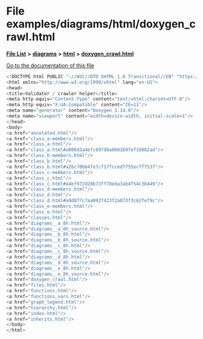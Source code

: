 

# File examples/diagrams/html/doxygen\_crawl.html

[**File List**](files.md) **>** [**diagrams**](dir_1d8108902fe9fce2c57b5dd3e7275f0e.md) **>** [**html**](dir_4a624174fd5a184fb57d315f1eb34b84.md) **>** [**doxygen\_crawl.html**](examples_2diagrams_2html_2doxygen__crawl_8html.md)

[Go to the documentation of this file](examples_2diagrams_2html_2doxygen__crawl_8html.md)


```C++
<!DOCTYPE html PUBLIC "-//W3C//DTD XHTML 1.0 Transitional//EN" "https://www.w3.org/TR/xhtml1/DTD/xhtml1-transitional.dtd">
<html xmlns="http://www.w3.org/1999/xhtml" lang="en-US">
<head>
<title>Validator / crawler helper</title>
<meta http-equiv="Content-Type" content="text/xhtml;charset=UTF-8"/>
<meta http-equiv="X-UA-Compatible" content="IE=11"/>
<meta name="generator" content="Doxygen 1.14.0"/>
<meta name="viewport" content="width=device-width, initial-scale=1"/>
</head>
<body>
<a href="annotated.html"/>
<a href="class_a-members.html"/>
<a href="class_a.html"/>
<a href="class_a.html#a086d3a4efc697dba0601b9fef3d082ad"/>
<a href="class_b-members.html"/>
<a href="class_b.html"/>
<a href="class_b.html#a26c70b64fe7cf17fcced7755ecff7537"/>
<a href="class_c-members.html"/>
<a href="class_c.html"/>
<a href="class_c.html#a4ef972d28b73ff78eba3ab4f54c3b449"/>
<a href="class_d-members.html"/>
<a href="class_d.html"/>
<a href="class_d.html#a9d877c7aa092f423f2a073f3c62fef9c"/>
<a href="class_e-members.html"/>
<a href="class_e.html"/>
<a href="classes.html"/>
<a href="diagrams__a_8h.html"/>
<a href="diagrams__a_8h_source.html"/>
<a href="diagrams__b_8h.html"/>
<a href="diagrams__b_8h_source.html"/>
<a href="diagrams__c_8h.html"/>
<a href="diagrams__c_8h_source.html"/>
<a href="diagrams__d_8h.html"/>
<a href="diagrams__d_8h_source.html"/>
<a href="diagrams__e_8h.html"/>
<a href="diagrams__e_8h_source.html"/>
<a href="doxygen_crawl.html"/>
<a href="files.html"/>
<a href="functions.html"/>
<a href="functions_vars.html"/>
<a href="graph_legend.html"/>
<a href="hierarchy.html"/>
<a href="index.html"/>
<a href="inherits.html"/>
</body>
</html>
```


